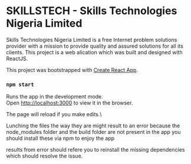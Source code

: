 # SKILLSTECH - Skills Technologies Nigeria Limited
Skills Technologies Nigeria Limited is a free Internet problem solutions provider with a mission to provide quality and assured solutions for all its clients. 
This project is a web alication which was built and designed with ReactJS. 

This project was bootstrapped with [Create React App](https://github.com/facebook/create-react-app).

### `npm start`
Runs the app in the development mode.\
Open [http://localhost:3000](http://localhost:3000) to view it in the browser.

The page will reload if you make edits.\

Lunching the files the way they are might result to an error
because the node_modules folder and the build folder are not present in the app you should install these via npm to enjoy the app

results from error should refere you to reinstall the missing dependencies which should resolve the issue.

